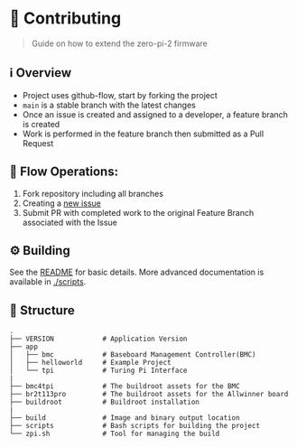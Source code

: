# 👥 Contributing
> Guide on how to extend the zero-pi-2 firmware

## ℹ️ Overview

 - Project uses github-flow, start by forking the project
 - `main` is a stable branch with the latest changes
 - Once an issue is created and assigned to a developer, a feature branch is created
 - Work is performed in the feature branch then submitted as a Pull Request

## 🔀 Flow Operations:

1. Fork repository including all branches
2. Creating a [new issue](https://github.com/PhearZero/zero-pi-2/issues/new)
3. Submit PR with completed work to the original Feature Branch associated with the Issue

## ⚙️ Building

See the [README](../README.md) for basic details. More advanced documentation is available
in [./scripts](../scripts/README.md).

## 📂 Structure

```
.
├── VERSION            # Application Version
├── app
│   ├── bmc            # Baseboard Management Controller(BMC)
│   ├── helloworld     # Example Project
│   └── tpi            # Turing Pi Interface
|
├── bmc4tpi            # The buildroot assets for the BMC
├── br2t113pro         # The buildroot assets for the Allwinner board
├── buildroot          # Buildroot installation
|
├── build              # Image and binary output location
├── scripts            # Bash scripts for building the project
└── zpi.sh             # Tool for managing the build
```
